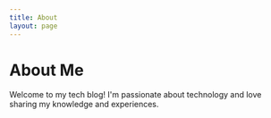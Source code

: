 ```yaml
---
title: About
layout: page
---
```


# About Me

Welcome to my tech blog! I'm passionate about technology and love sharing my knowledge and experiences.
